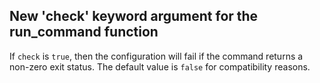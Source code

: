 ## New 'check' keyword argument for the run_command function

If `check` is `true`, then the configuration will fail if the command returns a
non-zero exit status. The default value is `false` for compatibility reasons.

